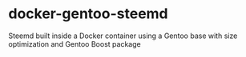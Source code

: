 # docker-gentoo-steemd
Steemd built inside a Docker container using a Gentoo base with size optimization and Gentoo Boost package
